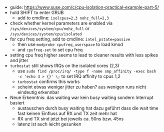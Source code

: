 - guide: https://www.suse.com/c/cpu-isolation-practical-example-part-5/
- hold SHIFT to enter GRUB
  - add to cmdline: `isolcpus=2,3 nohz_full=2,3`
- check whether kernel parameters are enabled via `/sys/devices/system/cpu/nohz_full` or `/sys/devices/system/cpu/isolated`
- for cpu freq setting, add to cmdline: `intel_pstate=passive`
  - then use `modprobe cpufreq_userspace` to load kmod
  - and `cpufreq-set` to set cpu freq
- setting cpu freq higher seems to lead to cleaner results with less spikes and jitter
- `turbostat` still shows IRQs on the isolated cores (2,3)
  - use `sudo find /proc/irq/ -type f -name smp_affinity -exec bash -c 'echo 3 > {}' \;` to set IRQ affinity to cpus 1,2
  - `turbostat` confirms this works
  - scheint etwas weniger jitter zu haben? aus wenigen runs nicht eindeutig erkennbar
- Neue Erkenntnis: das waiting war kein busy waiting sondern Interrupt basiert
  - austauschen durch busy waiting hat dazu geführt dass die wait time fast keinen Einfluss auf RX und TX zeit mehr hat
  - RX und TX sind jetzt bei jeweils ca. 50ns bzw. 45ns
  - latenz ist auch leicht gesunken

